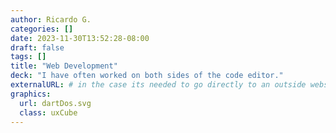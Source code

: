 ```yaml
---
author: Ricardo G.
categories: []
date: 2023-11-30T13:52:28-08:00
draft: false
tags: []
title: "Web Development"
deck: "I have often worked on both sides of the code editor."
externalURL: # in the case its needed to go directly to an outside website...
graphics:
  url: dartDos.svg
  class: uxCube
---
```

